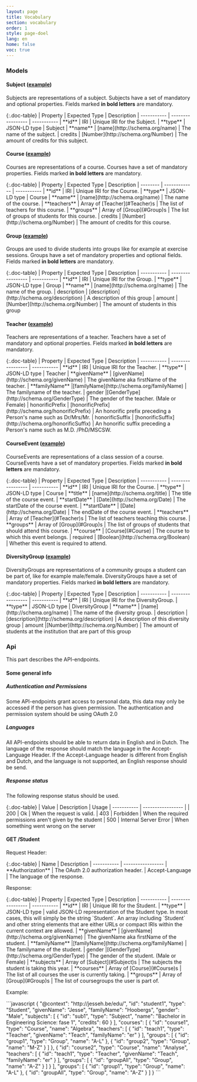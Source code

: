 ```yaml
---
layout: page
title: Vocabulary
section: vocabulary
order: 1
style: page-doel
lang: en
home: false
voc: true
---
```

### Models

#### Subject <a id="Subject"></a> ([example](./examples/#Subject))
Subjects are representations of a subject. Subjects have a set of mandatory and optional properties. Fields marked **in bold letters** are mandatory.

<div class="table-wrapper" markdown="1">
{:.doc-table}
| Property | Expected Type | Description
| ----------- | ----------------- | -----------
| **id** | IRI | Unique IRI for the Subject.
| **type** | JSON-LD type | Subject
| <a id="name"></a>**name** | [name](http://schema.org/name) | The name of the subject.
| <a id="credits"></a>credits | [Number](http://schema.org/Number) | The amount of credits for this subject.

</div>

#### Course <a id="Course"></a> ([example](./examples/#Course))
Courses are representations of a course. Courses have a set of mandatory properties. Fields marked **in bold letters** are mandatory.

<div class="table-wrapper" markdown="1">
{:.doc-table}
| Property | Expected Type | Description
| -------- | ------------- | -----------
| **id** | IRI | Unique IRI for the Course.
| **type** | JSON-LD type | Course
| <a id="name"></a>**name** | [name](http://schema.org/name) | The name of the course.
| <a id="teachers"></a>**teachers** | Array of [Teacher](#Teacher)s | The list of teachers for this course.
| <a id="groups"></a>**groups** | Array of [Group](#Group)s | The list of groups of students for this course.
| <a id="credits"></a>credits | [Number](http://schema.org/Number) | The amount of credits for this course.

</div>

#### Group <a id="Group"></a> ([example](./examples/#Group))
Groups are used to divide students into groups like for example at exercise sessions. Groups have a set of mandatory properties and optional fields. Fields marked **in bold letters** are mandatory.

<div class="table-wrapper" markdown="1">
{:.doc-table}
| Property | Expected Type | Description
| ----------- | ----------------- | -----------
| **id** | IRI | Unique IRI for the Group.
| **type** | JSON-LD type | Group
| <a id="name"></a>**name** | [name](http://schema.org/name) | The name of the group.
| <a id="description"></a>description | [description](http://schema.org/description) | A description of this group
| <a id="amount"></a>amount |[Number](http://schema.org/Number) | The amount of students in this group

</div>


#### Teacher <a id="Teacher"></a> ([example](./examples/#Teacher))
Teachers are representations of a teacher. Teachers have a set of mandatory and optional properties. Fields marked **in bold letters** are mandatory.

<div class="table-wrapper" markdown="1">
{:.doc-table}
| Property | Expected Type | Description
| ----------- | ----------------- | -----------
| **id** | IRI | Unique IRI for the Teacher.
| **type** | JSON-LD type | Teacher
| <a id="givenName"></a>**givenName** | [givenName](http://schema.org/givenName) | The givenName aka firstName of the teacher.
| <a id="familyName"></a>**familyName** |[familyName](http://schema.org/familyName) | The familyname of the teacher.
| <a id="gender"></a>gender |[GenderType](http://schema.org/GenderType) | The gender of the teacher. (Male or Female)
| <a id="honorificPrefix"></a>honorificPrefix | [honorificPrefix](http://schema.org/honorificPrefix) | An honorific prefix preceding a Person's name such as Dr/Mrs/Mr.
| <a id="honorificSuffix"></a>honorificSuffix | [honorificSuffix](http://schema.org/honorificSuffix) | An honorific suffix preceding a Person's name such as M.D. /PhD/MSCSW.

</div>

#### CourseEvent <a id="CourseEvent"></a> ([example](./examples/#CourseEvent))
CourseEvents are representations of a class session of a course. CourseEvents have a set of mandatory properties. Fields marked **in bold letters** are mandatory.

<div class="table-wrapper" markdown="1">
{:.doc-table}
| Property | Expected Type | Description
| ----------- | ----------------- | -----------
| **id** | IRI | Unique IRI for the Course.
| **type** | JSON-LD type | Course
| <a id="title"></a>**title** | [name](http://schema.org/title) | The title of the course event.
| <a id="startDate"></a>**startDate** | [Date](http://schema.org/Date) | The startDate of the course event.
| <a id="endDate"></a>**startDate** | [Date](http://schema.org/Date) | The endDate of the course event.
| <a id="teachers"></a>**teachers** | Array of [Teacher](#Teacher)s | The list of teachers teaching this course.
| <a id="groups"></a>**groups** | Array of [Group](#Group)s | The list of groups of students that should attend this course.
| <a id="course"></a>**course** | [Course](#Course) | The course to which this event belongs.
| <a id="required"></a>required | [Boolean](http://schema.org/Boolean) | Whether this event is required to attend.

</div>

#### DiversityGroup <a id="DiversityGroup"></a> ([example](./examples/#DiversityGroup))
DiversityGroups are representations of a community groups a student can be part of, like for example male/female. DiversityGroups have a set of mandatory properties. Fields marked **in bold letters** are mandatory.

<div class="table-wrapper" markdown="1">
{:.doc-table}
| Property | Expected Type | Description
| ----------- | ----------------- | -----------
| **id** | IRI | Unique IRI for the DiversityGroup.
| **type** | JSON-LD type | DiversityGroup
| <a id="name"></a>**name** | [name](http://schema.org/name) | The name of the diversity group.
| <a id="description"></a>description | [description](http://schema.org/description) | A description of this diversity group
| <a id="amount"></a>amount |[Number](http://schema.org/Number) | The amount of students at the institution that are part of this group

</div>


### Api
This part describes the API-endpoints.

#### Some general info

##### Authentication and Permissions
Some API-endpoints grant access to personal data, this data may only be accessed if the person has given permission. The authentication
and permission system should be using OAuth 2.0

##### Languages
All API-endpoints should be able to return data in English and in Dutch. The language of the response should match the language in the Accept-Language Header.
If the Accept-Language header is different from English and Dutch, and the language is not supported, an English response should be send.

##### Response status
The following response status should be used.
<div class="table-wrapper" markdown="1">
{:.doc-table}
| Value | Description | Usage
| ----------- | ----------------- |
| 200 | Ok | When the request is valid.
| 403 | Forbidden | When the required permissions aren't given by the student
| 500 | Internal Server Error | When something went wrong on the server

</div>

#### GET /Student <a id="Student"></a>
Request Header:
<div class="table-wrapper" markdown="1">
{:.doc-table}
| Name | Description
| ----------- | -----------------
| **Authorization** | The OAuth 2.0 authorization header.
| Accept-Language | The language of the response.

</div>

Response:
<div class="table-wrapper" markdown="1">
{:.doc-table}
| Property | Expected Type | Description
| ----------- | ----------------- | -----------
| **id** | IRI | Unique IRI for the Student.
| **type** | JSON-LD type | valid JSON-LD representation of the Student type. In most cases, this will simply be the string `Student`. An array including `Student` and other string elements that are either URLs or compact IRIs within the current context are allowed.
| <a id="givenName"></a>**givenName** | [givenName](http://schema.org/givenName) | The givenName aka firstName of the student.
| <a id="familyName"></a>**familyName** |[familyName](http://schema.org/familyName) | The familyname of the student.
| <a id="gender"></a>gender |[GenderType](http://schema.org/GenderType) | The gender of the student. (Male or Female)
| <a id="subjects"></a>**subjects** | Array of [Subject](#Subject)s | The subjects the student is taking this year.
| <a id="courses"></a>**courses** | Array of [Course](#Course)s | The list of all courses the user is currently taking.
| <a id="groups"></a>**groups** | Array of [Group](#Group)s | The list of coursegroups the user is part of.

</div>

Example:
<div class="table-wrapper" markdown="1">
```javascript
{
    "@context": "http://jesseh.be/edu/",
    "id": "student1",
    "type": "Student",
    "givenName": "Jesse",
    "familyName": "Hoobergs",
    "gender": "Male",
    "subjects": [
        {
            "id": "sub1",
            "type": "Subject",
            "name": "Bachelor in Engineering Science: fase 1",
            "credits": 60
        }
    ],
    "courses": [
        {
            "id": "course1",
            "type": "Course",
            "name": "Algebra",
            "teachers": [
                {
                    "id": "teach1",
                    "type": "Teacher",
                    "givenName": "Teach",
                    "familyName": "er"
                }
            ],
            "groups": [
                {
                    "id": "group1",
                    "type": "Group",
                    "name": "A-L"
                },
                {
                    "id": "group2",
                    "type": "Group",
                    "name": "M-Z"
                }
            ]
        },
        {
            "id": "course2",
            "type": "Course",
            "name": "Analyse",
            "teachers": [
                {
                    "id": "teach1",
                    "type": "Teacher",
                    "givenName": "Teach",
                    "familyName": "er"
                }
            ],
            "groups": [
                {
                    "id": "groupAll",
                    "type": "Group",
                    "name": "A-Z"
                }
            ]
        }
    ],
    "groups": [
        {
            "id": "group1",
            "type": "Group",
            "name": "A-L"
        },
        {
            "id": "groupAll",
            "type": "Group",
            "name": "A-Z"
        }
    ]
}
```
</div>
